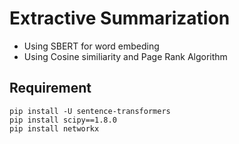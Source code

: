 # Extractive Summarization

- Using SBERT for word embeding
- Using Cosine similiarity and Page Rank Algorithm

## Requirement

    pip install -U sentence-transformers
    pip install scipy==1.8.0
    pip install networkx
